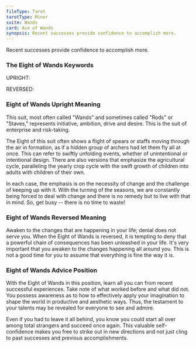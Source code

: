 ```yaml
---
fileType: Tarot
tarotType: Minor
suite: Wands
card: Ace of Wands
synopsis: Recent successes provide confidence to accomplish more.
---
```

Recent successes provide confidence to accomplish more.

### The Eight of Wands Keywords

UPRIGHT: 

REVERSED: 

### Eight of Wands Upright Meaning

This suit, most often called "Wands" and sometimes called "Rods" or "Staves," represents initiative, ambition, drive and desire. This is the suit of enterprise and risk-taking.

The Eight of this suit often shows a flight of spears or staffs moving through the air in formation, as if a hidden group of archers had let them fly all at once. This can refer to swiftly unfolding events, whether of unintentional or intentional design. There are also versions that emphasize the agricultural cycle, paralleling the yearly crop cycle with the swift growth of children into adults with children of their own.

In each case, the emphasis is on the necessity of change and the challenge of keeping up with it. With the turning of the seasons, we are constantly being forced to deal with change and there is no remedy but to live with that in mind. So, get busy -- there is no time to waste!

### Eight of Wands Reversed Meaning

Awaken to the changes that are happening in your life; denial does not serve you. When the Eight of Wands is reversed, it is tempting to deny that a powerful chain of consequences has been unleashed in your life. It's very important that you awaken to the changes happening all around you. This is not a good time for you to assume that everything is fine the way it is.

### Eight of Wands Advice Position

With the Eight of Wands in this position, learn all you can from recent successful experiences. Take note of what worked before and what did not. You possess awareness as to how to effectively apply your imagination to shape the world in productive and aesthetic ways. Thus, the testament to your talents may be revealed for everyone to see and admire.

Even if you had to leave it all behind, you know you could start all over among total strangers and succeed once again. This valuable self-confidence makes you free to strike out in new directions and not just cling to past successes and previous accomplishments.
